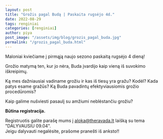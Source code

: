 ```yaml
---
layout: post
title: "Grožis pagal Budą | Paskaita rugsėjo 4d."
date: 2022-08-29
tags: renginiai
categories: [renginiai]
author: piya
post_image: "/assets/img/blog/grozis_pagal_buda.jpg"
permalink: "/grozis_pagal_buda.html"
---
```

Maloniai kviečiame į pirmąją naujo sezono paskaitą rugsėjo 4 dieną!

Grožio matymą ten, kur jo nėra, Buda įvardijo kaip vieną iš suvokimo iškreipimų.

Ką mes dažniausiai vadiname grožiu ir kas iš tiesų yra gražu? Kodėl?
Kada patys esame gražūs? Ką Buda pavadintų efektyviausiomis grožio procedūromis?

Kaip galime nušviesti pasaulį su amžiumi neblėstančiu grožiu?

**Būtina registracija.**

Registruotis galite parašę mums į aloka@theravada.lt laišką su tema "DALYVAUSIU 09.04".\
Jeigu dalyvauti negalėsite, prašome pranešti iš anksto‼











